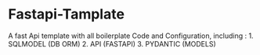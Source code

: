 # Fastapi-Tamplate
A fast Api template with all boilerplate Code and Configuration, including : 1. SQLMODEL (DB ORM) 2. API (FASTAPI) 3. PYDANTIC (MODELS)
